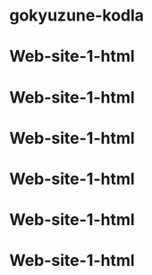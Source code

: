 # gokyuzune-kodla
# Web-site-1-html
# Web-site-1-html
# Web-site-1-html
# Web-site-1-html
# Web-site-1-html
# Web-site-1-html
